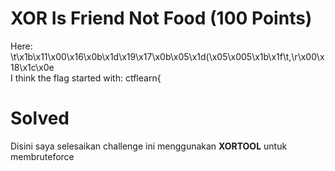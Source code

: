 # XOR Is Friend Not Food (100 Points)
Here: \t\x1b\x11\x00\x16\x0b\x1d\x19\x17\x0b\x05\x1d(\x05\x005\x1b\x1f\t,\r\x00\x18\x1c\x0e
<br>
I think the flag started with: ctflearn{
# Solved
Disini saya selesaikan challenge ini menggunakan <b>XORTOOL</b> untuk membruteforce